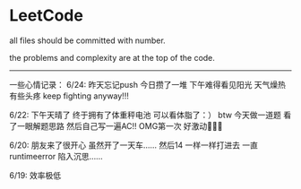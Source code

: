 # LeetCode

all files should be committed with number.

the problems and complexity are at the top of the code.

--------------------------------------------------------
一些心情记录：
6/24: 昨天忘记push 今日攒了一堆 下午难得看见阳光 天气燥热 有些头疼 keep fighting anyway!!!

6/22: 下午天晴了 终于拥有了体重秤电池 可以看体脂了：） btw 今天做一道题 看了一眼解题思路 然后自己写一遍AC!! OMG第一次 好激动🤣🤣🤣

6/20: 朋友来了很开心 虽然开了一天车…… 然后14 一样一样打进去 一直runtimeerror 陷入沉思……

6/19: 效率极低
